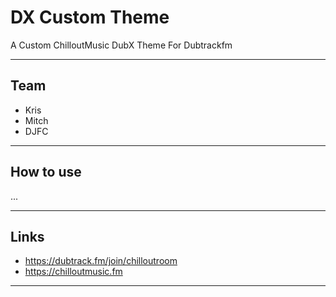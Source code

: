 # DX Custom Theme
A Custom ChilloutMusic DubX Theme For Dubtrackfm

-------------
Team
---
- Kris
- Mitch 
- DJFC

-------------
How to use
---

...

-------------
Links
---
- https://dubtrack.fm/join/chilloutroom
- https://chilloutmusic.fm

---
